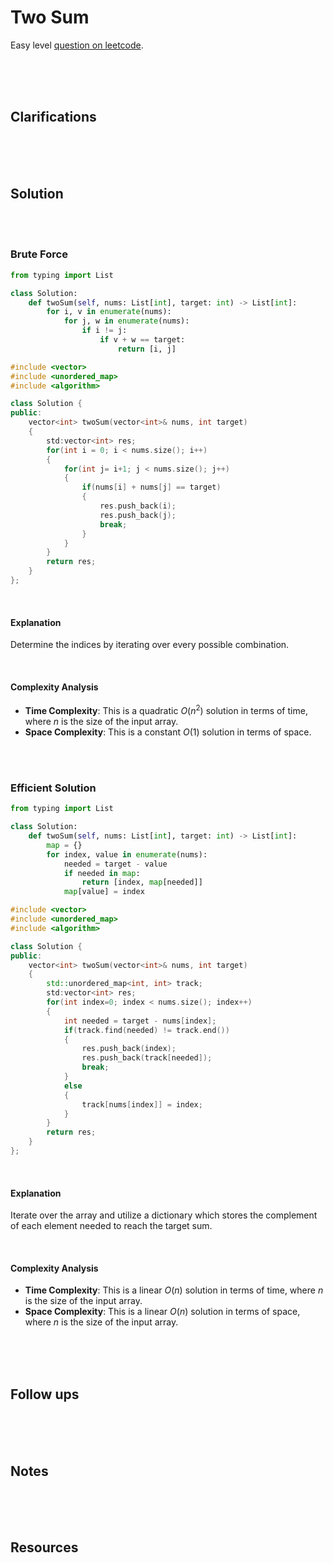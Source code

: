 # Two Sum

Easy level [question on leetcode](https://leetcode.com/problems/two-sum/description/).

<br>
<br>
<br>

## Clarifications

<br>
<br>
<br>

## Solution

<br>
<br>

### Brute Force

```py
from typing import List

class Solution:
    def twoSum(self, nums: List[int], target: int) -> List[int]:
        for i, v in enumerate(nums):
            for j, w in enumerate(nums):
                if i != j:
                    if v + w == target:
                        return [i, j]

```

```cpp
#include <vector>
#include <unordered_map>
#include <algorithm>

class Solution {
public:
    vector<int> twoSum(vector<int>& nums, int target)
    {
        std:vector<int> res;
        for(int i = 0; i < nums.size(); i++)
        {
            for(int j= i+1; j < nums.size(); j++)
            {
                if(nums[i] + nums[j] == target)
                {
                    res.push_back(i);
                    res.push_back(j);
                    break;
                }
            }
        }
        return res;
    }
};
```

<br>

#### Explanation

Determine the indices by iterating over every possible combination.

<!-- detailed explanation with steps if appropriate -->

<br>

#### Complexity Analysis

- **Time Complexity**: This is a quadratic $O(n^2)$ solution in terms of time, where $n$ is the size of the input array.
- **Space Complexity**: This is a constant $O(1)$ solution in terms of space.

<br>
<br>

### Efficient Solution

```py
from typing import List

class Solution:
    def twoSum(self, nums: List[int], target: int) -> List[int]:
        map = {}
        for index, value in enumerate(nums):
            needed = target - value
            if needed in map:
                return [index, map[needed]]
            map[value] = index
```

```cpp
#include <vector>
#include <unordered_map>
#include <algorithm>

class Solution {
public:
    vector<int> twoSum(vector<int>& nums, int target)
    {
        std::unordered_map<int, int> track;
        std:vector<int> res;
        for(int index=0; index < nums.size(); index++)
        {
            int needed = target - nums[index];
            if(track.find(needed) != track.end())
            {
                res.push_back(index);
                res.push_back(track[needed]);
                break;
            }
            else
            {
                track[nums[index]] = index;
            }
        }
        return res;
    }
};
```

<br>

#### Explanation

Iterate over the array and utilize a dictionary which stores the complement of each element needed to reach the target sum.

<!-- detailed explanation with steps if appropriate -->

<br>

#### Complexity Analysis

- **Time Complexity**: This is a linear $O(n)$ solution in terms of time, where $n$ is the size of the input array.
- **Space Complexity**: This is a linear $O(n)$ solution in terms of space, where $n$ is the size of the input array.

<br>
<br>
<br>

## Follow ups

<br>
<br>
<br>

## Notes

<br>
<br>
<br>

## Resources

<br>
<br>
<br>
